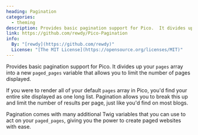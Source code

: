 ```yaml
---
heading: Pagination
categories:
  - theming
description: Provides basic pagination support for Pico.  It divides up your "pages" array into a new "paged_pages" variable that allows you to limit the number of pages displayed.
link: https://github.com/rewdy/Pico-Pagination
info:
  By: "[rewdy](https://github.com/rewdy)"
  License: "[The MIT License](https://opensource.org/licenses/MIT)"
---
```


Provides basic pagination support for Pico.  It divides up your `pages` array into a new `paged_pages` variable that allows you to limit the number of pages displayed.

If you were to render all of your default `pages` array in Pico, you'd find your entire site displayed as one long list.  Pagination allows you to break this up and limit the number of results per page, just like you'd find on most blogs.

Pagination comes with many additional Twig variables that you can use to act on your `paged_pages`, giving you the power to create paged websites with ease.

